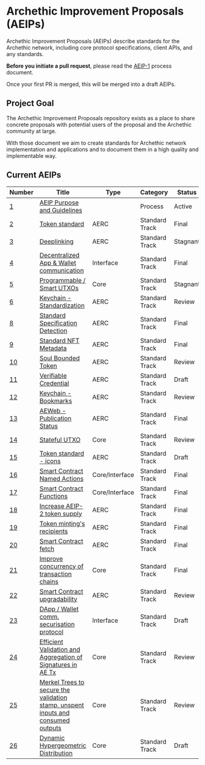 # Archethic Improvement Proposals (AEIPs)

Archethic Improvement Proposals (AEIPs) describe standards for the Archethic network, including core protocol specifications, client APIs, and any standards.

**Before you initiate a pull request**, please read the [AEIP-1](AEIP-01.md) process document.

Once your first PR is merged, this will be merged into a draft AEIPs.

## Project Goal

The Archethic Improvement Proposals repository exists as a place to share concrete proposals with potential users of the proposal and the Archethic community at large.

With those document we aim to create standards for Archethic network implementation and applications and to document them in a high quality and implementable way.

## Current AEIPs

| Number             | Title                                                                                            | Type           | Category       | Status   |
| ------------------ | ------------------------------------------------------------------------------------------------ | -------------- | -------------- | -------- |
| [1](./AEIP-01.md)  | [AEIP Purpose and Guidelines](./AEIP-01.md)                                                      |                | Process        | Active   |
| [2](./AEIP-02.md)  | [Token standard](./AEIP-02.md)                                                                   | AERC           | Standard Track | Final    |
| [3](./AEIP-03.md)  | [Deeplinking](./AEIP-03.md)                                                                      | AERC           | Standard Track | Stagnant |
| [4](./AEIP-04.md)  | [Decentralized App & Wallet communication](./AEIP-04.md)                                         | Interface      | Standard Track | Final    |
| [5](./AEIP-05.md)  | [Programmable / Smart UTXOs](./AEIP-05.md)                                                       | Core           | Standard Track | Stagnant |
| [6](./AEIP-06.md)  | [Keychain - Standardization](./AEIP-06.md)                                                       | AERC           | Standard Track | Review   |
| [8](./AEIP-08.md)  | [Standard Specification Detection](./AEIP-08.md)                                                 | AERC           | Standard Track | Final    |
| [9](./AEIP-09.md)  | [Standard NFT Metadata](./AEIP-09.md)                                                            | AERC           | Standard Track | Final    |
| [10](./AEIP-10.md) | [Soul Bounded Token](./AEIP-10.md)                                                               | AERC           | Standard Track | Review   |
| [11](./AEIP-11.md) | [Verifiable Credential](./AEIP-11.md)                                                            | AERC           | Standard Track | Draft    |
| [12](./AEIP-12.md) | [Keychain - Bookmarks](./AEIP-12.md)                                                             | AERC           | Standard Track | Review   |
| [13](./AEIP-13.md) | [AEWeb - Publication Status](./AEIP-13.md)                                                       | AERC           | Standard Track | Final    |
| [14](./AEIP-14.md) | [Stateful UTXO](./AEIP-14.md)                                                                    | Core           | Standard Track | Review   |
| [15](./AEIP-15.md) | [Token standard - icons](./AEIP-15.md)                                                           | AERC           | Standard Track | Draft    |
| [16](./AEIP-16.md) | [Smart Contract Named Actions](./AEIP-16.md)                                                     | Core/Interface | Standard Track | Final    |
| [17](./AEIP-17.md) | [Smart Contract Functions](./AEIP-17.md)                                                         | Core/Interface | Standard Track | Final    |
| [18](./AEIP-18.md) | [Increase AEIP-2 token supply](./AEIP-18.md)                                                     | AERC           | Standard Track | Final    |
| [19](./AEIP-19.md) | [Token minting's recipients](./AEIP-19.md)                                                       | AERC           | Standard Track | Final    |
| [20](./AEIP-20.md) | [Smart Contract fetch](./AEIP-20.md)                                                             | AERC           | Standard Track | Final    |
| [21](./AEIP-21.md) | [Improve concurrency of transaction chains](./AEIP-21.md)                                        | Core           | Standard Track | Final    |
| [22](./AEIP-22.md) | [Smart Contract upgradability](./AEIP-22.md)                                                     | AERC           | Standard Track | Review   |
| [23](./AEIP-23.md) | [DApp / Wallet comm. securisation protocol](./AEIP-23.md)                                        | Interface      | Standard Track | Draft    |
| [24](./AEIP-24.md) | [Efficient Validation and Aggregation of Signatures in AE Tx](./AEIP-24.md)                      | Core           | Standard Track | Review   |
| [25](./AEIP-25.md) | [Merkel Trees to secure the validation stamp, unspent inputs and consumed outputs](./AEIP-25.md) | Core           | Standard Track | Review   |
| [26](./AEIP-26.md) | [Dynamic Hypergeometric Distribution](./AEIP-26.md)                                              | Core           | Standard Track | Draft    |
